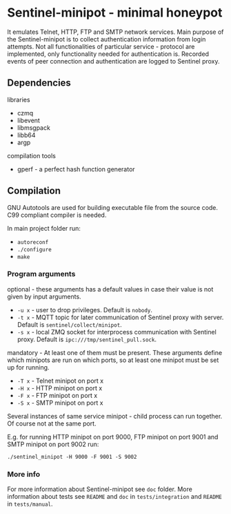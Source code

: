# Sentinel-minipot - minimal honeypot

It emulates Telnet, HTTP, FTP and SMTP network services. Main purpose of the Sentinel-minipot is to collect authentication information from login attempts. Not all functionalities of particular service - protocol are implemented, only functionality needed for authentication is. 
Recorded events of peer connection and authentication are logged to Sentinel proxy.

## Dependencies
libraries
 - czmq
 - libevent
 - libmsgpack
 - libb64
 - argp

compilation tools
 - gperf - a perfect hash function generator

## Compilation
GNU Autotools are used for building executable file from the source code.
C99 compliant compiler is needed.

In main project folder run:

- `autoreconf`
- `./configure`
- `make`

### Program arguments

optional - these arguments has a default values in case their value is not given by input arguments.

- `-u x` - user to drop privileges. Default is `nobody`.
- `-t x` - MQTT topic for later communication of Sentinel proxy with server. Default is `sentinel/collect/minipot`.
- `-s x` - local ZMQ socket for interprocess communication with Sentinel proxy. Default is `ipc:///tmp/sentinel_pull.sock`.

mandatory - At least one of them must be present. These arguments define which minipots are run on which ports, so at least one minipot must be set up for running.

- `-T x` - Telnet minipot on port x 
- `-H x` - HTTP minipot on port x 
- `-F x` - FTP minipot on port x
- `-S x` - SMTP minipot on port x

Several instances of same service minipot - child process can run together. Of course not at the same port.

E.g. for running HTTP minipot on port 9000, FTP minipot on port 9001 and SMTP minipot on port 9002 run:

`./sentinel_minipot -H 9000 -F 9001 -S 9002`


### More info
For more information about Sentinel-minipot see `doc` folder. More information about tests see `README` and `doc` in `tests/integration` and `README` in `tests/manual`.